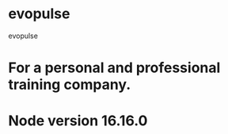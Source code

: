 # evopulse
evopulse 

#  For a personal and professional training company.

# Node version 16.16.0

